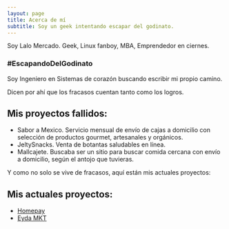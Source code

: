 ```yaml
---
layout: page
title: Acerca de mí
subtitle: Soy un geek intentando escapar del godinato.
---
```


Soy Lalo Mercado. Geek, Linux fanboy, MBA, Emprendedor en ciernes.

### #EscapandoDelGodinato

Soy Ingeniero en Sistemas de corazón buscando escribir mi propio camino.

Dicen por ahí que los fracasos cuentan tanto como los logros.

## Mis proyectos fallidos:
- Sabor a Mexico. Servicio mensual de envío de cajas a domicilio con selección de productos gourmet, artesanales y orgánicos.
- JeltySnacks. Venta de botantas saludables en línea.
- Mallcajete. Buscaba ser un sitio para buscar comida cercana con envío a domicilio, según el antojo que tuvieras.

Y como no solo se vive de fracasos, aquí están mis actuales proyectos:

## Mis actuales proyectos:
- [Homepay](https://homepay.com.mx)
- [Eyda MKT](http://eyda.mx)
